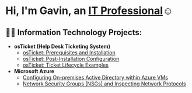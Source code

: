 <h1>Hi, I'm Gavin, an <a href="https://linkedin.com/in/Josh">IT Professional</a>☺</h1>

<h2>👨‍💻 Information Technology Projects:</h2>

- <b>osTicket (Help Desk Ticketing System)</b>
  - [osTicket: Prerequisites and Installation](https://github.com/gavnijj/osticket-prereqs)
  - [osTicket: Post-Installation Configuration](https://github.com/gavnijj/osTicket-post_installation)
  - [osTicket: Ticket Lifecycle Examples](https://github.com/gavnijj/osticket-ticket_lifecycle)
- <b>Microsoft Azure</b>
  - [Configuring On-premises Active Directory within Azure VMs](https://github.com/gavnijj/configure-ad)
  - [Network Security Groups (NSGs) and Inspecting Network Protocols](https://github.com/gavnijj/azure-network-protocols)


